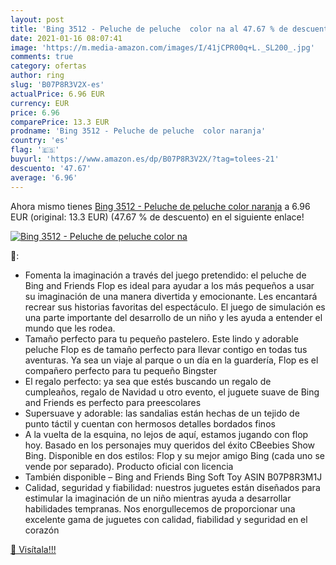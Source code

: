 ```yaml
---
layout: post
title: 'Bing 3512 - Peluche de peluche  color na al 47.67 % de descuento'
date: 2021-01-16 08:07:41
image: 'https://m.media-amazon.com/images/I/41jCPR00q+L._SL200_.jpg'
comments: true
category: ofertas
author: ring
slug: 'B07P8R3V2X-es'
actualPrice: 6.96 EUR
currency: EUR
price: 6.96
comparePrice: 13.3 EUR
prodname: 'Bing 3512 - Peluche de peluche  color naranja'
country: 'es'
flag: '🇪🇸'
buyurl: 'https://www.amazon.es/dp/B07P8R3V2X/?tag=tolees-21'
descuento: '47.67'
average: '6.96'
---
```


Ahora mismo tienes [Bing 3512 - Peluche de peluche  color naranja](https://www.amazon.es/dp/B07P8R3V2X/?tag=tolees-21) a 6.96 EUR (original: 13.3 EUR) (47.67 %  de descuento) en el siguiente enlace!

[![Bing 3512 - Peluche de peluche  color na](https://m.media-amazon.com/images/I/41jCPR00q+L._SL200_.jpg)](https://www.amazon.es/dp/B07P8R3V2X/?tag=tolees-21)

🔎:

- Fomenta la imaginación a través del juego pretendido: el peluche de Bing and Friends Flop es ideal para ayudar a los más pequeños a usar su imaginación de una manera divertida y emocionante. Les encantará recrear sus historias favoritas del espectáculo. El juego de simulación es una parte importante del desarrollo de un niño y les ayuda a entender el mundo que les rodea.
- Tamaño perfecto para tu pequeño pastelero. Este lindo y adorable peluche Flop es de tamaño perfecto para llevar contigo en todas tus aventuras. Ya sea un viaje al parque o un día en la guardería, Flop es el compañero perfecto para tu pequeño Bingster
- El regalo perfecto: ya sea que estés buscando un regalo de cumpleaños, regalo de Navidad u otro evento, el juguete suave de Bing and Friends es perfecto para preescolares
- Supersuave y adorable: las sandalias están hechas de un tejido de punto táctil y cuentan con hermosos detalles bordados finos
- A la vuelta de la esquina, no lejos de aquí, estamos jugando con flop hoy. Basado en los personajes muy queridos del éxito CBeebies Show Bing. Disponible en dos estilos: Flop y su mejor amigo Bing (cada uno se vende por separado). Producto oficial con licencia
- También disponible – Bing and Friends Bing Soft Toy ASIN B07P8R3M1J
- Calidad, seguridad y fiabilidad: nuestros juguetes están diseñados para estimular la imaginación de un niño mientras ayuda a desarrollar habilidades tempranas. Nos enorgullecemos de proporcionar una excelente gama de juguetes con calidad, fiabilidad y seguridad en el corazón

[🛒 Visítala!!!](https://www.amazon.es/dp/B07P8R3V2X/?tag=tolees-21)
